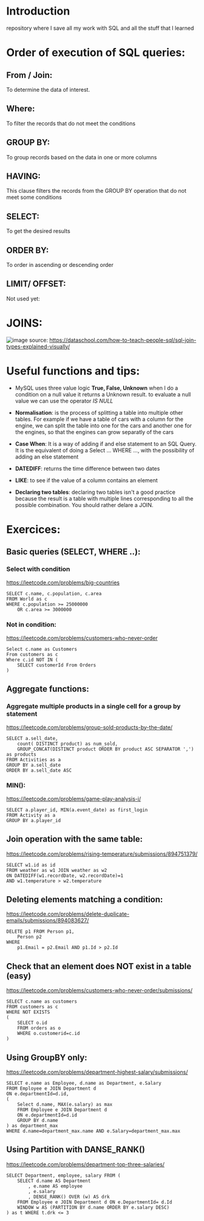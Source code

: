 # Introduction
repository where I save all my work with SQL and all the stuff that I learned

# Order of execution of SQL queries:
## From / Join:
To determine the data of interest.
## Where:
To filter the records that do not meet the conditions
## GROUP BY: 
To group records based on the data in one or more columns
## HAVING: 
This clause filters the records from the GROUP BY operation that do not meet some conditions
## SELECT: 
To get the desired results 
## ORDER BY: 
To order in ascending or descending order 
## LIMIT/ OFFSET:
Not used yet:

# JOINS: 
![image](https://user-images.githubusercontent.com/42012627/218751410-474d4ffd-b5fe-43d0-aa87-93476fe2d72d.png)
source: https://dataschool.com/how-to-teach-people-sql/sql-join-types-explained-visually/

# Useful functions and tips:
* MySQL uses three value logic **True, False, Unknown** when I do a condition on a null value it returns a Unknown result. to evaluate a null value we can use the operator *IS NULL*

* **Normalisation**: is the process of splitting a table into multiple other tables. For example if we have a table of cars with a column for the engine, we can split the table into one for the cars and another one for the engines, so that the engines can grow separatly of the cars

* **Case When**: It is a way of adding if and else statement to an SQL Query. It is the equivalent of doing a Select ... WHERE ..., with the possibility of adding an else statement

* **DATEDIFF**: returns the time difference between two dates

* **LIKE**: to see if the value of a column contains an element

* **Declaring two tables**: declaring two tables isn't a good practice because the result is a table with multiple lines corresponding to all the possible combination. You should rather delare a JOIN.


# Exercices: 

## Basic queries (SELECT, WHERE ..):

### Select with condition
https://leetcode.com/problems/big-countries
```
SELECT c.name, c.population, c.area
FROM World as c
WHERE c.population >= 25000000
    OR c.area >= 3000000
```
### Not in condition: 
https://leetcode.com/problems/customers-who-never-order
```
Select c.name as Customers
From customers as c
Where c.id NOT IN (
    SELECT customerId From Orders 
)
```

## Aggregate functions:

### Aggregate multiple products in a single cell for a group by statement
https://leetcode.com/problems/group-sold-products-by-the-date/
```
SELECT a.sell_date, 
    count( DISTINCT product) as num_sold, 
    GROUP_CONCAT(DISTINCT product ORDER BY product ASC SEPARATOR ',') as products
FROM Activities as a
GROUP BY a.sell_date 
ORDER BY a.sell_date ASC 
```

### MIN():
https://leetcode.com/problems/game-play-analysis-i/
```
SELECT a.player_id, MIN(a.event_date) as first_login
FROM Activity as a
GROUP BY a.player_id
```

## Join operation with the same table: 
https://leetcode.com/problems/rising-temperature/submissions/894751379/

```
SELECT w1.id as id
FROM weather as w1 JOIN weather as w2
ON DATEDIFF(w1.recordDate, w2.recordDate)=1 
AND w1.temperature > w2.temperature
```

## Deleting elements matching a condition:
https://leetcode.com/problems/delete-duplicate-emails/submissions/894083627/
```
DELETE p1 FROM Person p1,
    Person p2
WHERE
    p1.Email = p2.Email AND p1.Id > p2.Id
```

## Check that an element does NOT exist in a table (easy)
https://leetcode.com/problems/customers-who-never-order/submissions/

```
SELECT c.name as customers
FROM customers as c
WHERE NOT EXISTS 
(
    SELECT o.id 
    FROM orders as o
    WHERE o.customerid=c.id
)
```

## Using GroupBY only: 
https://leetcode.com/problems/department-highest-salary/submissions/

```
SELECT e.name as Employee, d.name as Department, e.Salary
FROM Employee e JOIN Department d
ON e.departmentId=d.id,
(
    Select d.name, MAX(e.salary) as max
    FROM Employee e JOIN Department d 
    ON e.departmentId=d.id
    GROUP BY d.name
) as department_max
WHERE d.name=department_max.name AND e.Salary=department_max.max
```



## Using Partition with DANSE_RANK()
https://leetcode.com/problems/department-top-three-salaries/

```
SELECT Department, employee, salary FROM (
    SELECT d.name AS Department
        , e.name AS employee
        , e.salary
        , DENSE_RANK() OVER (w) AS drk
    FROM Employee e JOIN Department d ON e.DepartmentId= d.Id
    WINDOW w AS (PARTITION BY d.name ORDER BY e.salary DESC)
) as t WHERE t.drk <= 3
```



